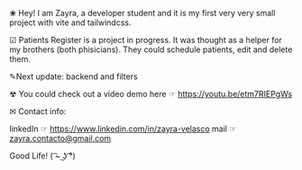 ❀ Hey! I am Zayra, a developer student and it is my first very very small project with vite and tailwindcss. 

☑ Patients Register is a project in progress. It was thought as a helper for my brothers (both phisicians). 
They could schedule patients, edit and delete them.

✎Next update: backend and filters

☢ You could check out a video demo here ☞ https://youtu.be/etm7RIEPgWs

✉ Contact info:

linkedIn ☞ https://www.linkedin.com/in/zayra-velasco
mail ☞ zayra.contacto@gmail.com

Good Life! ( ͡~ ͜ʖ ͡°)
